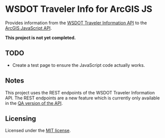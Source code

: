 WSDOT Traveler Info for ArcGIS JS
=================================

Provides information from the [WSDOT Traveler Information API](http://www.wsdot.wa.gov/Traffic/api/) to the [ArcGIS JavaScript API](http://links.esri.com/javascript).

**This project is not yet completed.**


## TODO ##

* Create a test page to ensure the JavaScript code actually works.

## Notes ##

This project uses the REST endpoints of the WSDOT Traveler Information API.  The REST endpoints are a new feature which is currently only available in the [QA version of the API](http://webpub3qa.wsdot.wa.gov/traffic/api/).

## Licensing ##

Licensed under the [MIT license](http://www.opensource.org/licenses/MIT).